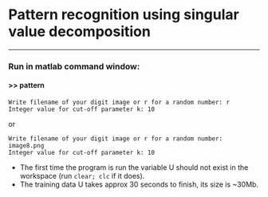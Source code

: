 # Pattern recognition using singular value decomposition
---
### Run in matlab command window: 
#### >> pattern
```
Write filename of your digit image or r for a random number: r
Integer value for cut-off parameter k: 10
```
or
```
Write filename of your digit image or r for a random number: image8.png
Integer value for cut-off parameter k: 10
```
- The first time the program is run the variable U should not exist in the workspace (run `clear; clc` if it does). 
- The training data U takes approx 30 seconds to finish, its size is ~30Mb.